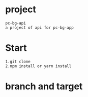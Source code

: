 # project
	pc-bg-api
	a project of api for pc-bg-app


# Start
	1.git clone 
	2.npm install or yarn install

# branch and target
